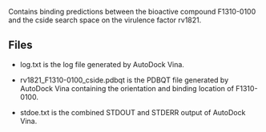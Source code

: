 Contains binding predictions between the bioactive compound F1310-0100 and the cside search space on the virulence factor rv1821.

## Files

- log.txt is the log file generated by AutoDock Vina.

- rv1821_F1310-0100_cside.pdbqt is the PDBQT file generated by AutoDock Vina containing the orientation and binding location of F1310-0100.

- stdoe.txt is the combined STDOUT and STDERR output of AutoDock Vina.

